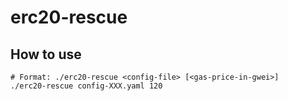 # erc20-rescue

## How to use

```
# Format: ./erc20-rescue <config-file> [<gas-price-in-gwei>]
./erc20-rescue config-XXX.yaml 120
```
